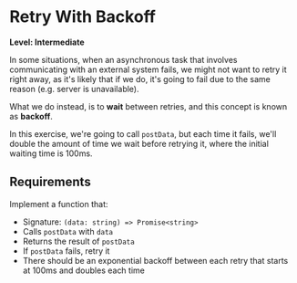 # Retry With Backoff

**Level: Intermediate**

In some situations, when an asynchronous task that involves communicating with an external system fails, we might not want to retry it right away, as it's likely that if we do, it's going to fail due to the same reason (e.g. server is unavailable).

What we do instead, is to **wait** between retries, and this concept is known as **backoff**.

In this exercise, we're going to call `postData`, but each time it fails, we'll double the amount of time we wait before retrying it, where the initial waiting time is 100ms.

## Requirements

Implement a function that:

- Signature: `(data: string) => Promise<string>`
- Calls `postData` with `data`
- Returns the result of `postData`
- If `postData` fails, retry it
- There should be an exponential backoff between each retry that starts at 100ms and doubles each time
